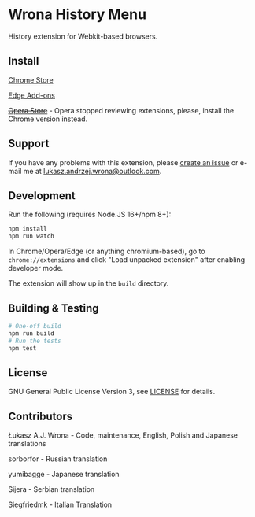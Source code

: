 # Wrona History Menu
History extension for Webkit-based browsers.

## Install

[Chrome Store](https://chrome.google.com/webstore/detail/wrona-history-menu/fhibbdoaickjpmmhemkompghjjmpjdpj)

[Edge Add-ons](https://microsoftedge.microsoft.com/addons/detail/recent-tabs-and-history-/kdfnkenepefendhmaheecfpnckmffoko?hl=en-US)

~~[Opera Store](https://addons.opera.com/en-gb/extensions/details/wrona-history-menu/)~~ - Opera stopped reviewing extensions, please, install the Chrome version instead.

## Support

If you have any problems with this extension, please
[create an issue](https://github.com/LAJW/history-menu/issues/new) or e-mail me
at [lukasz.andrzej.wrona@outlook.com](mailto:lukasz.andrzej.wrona@outlook.com).

## Development

Run the following (requires Node.JS 16+/npm 8+):

```bash
npm install
npm run watch
```

In Chrome/Opera/Edge (or anything chromium-based), go to `chrome://extensions` and click "Load unpacked extension" after
enabling developer mode.

The extension will show up in the `build` directory.

## Building & Testing

```bash
# One-off build
npm run build
# Run the tests
npm test
```

## License

GNU General Public License Version 3, see
[LICENSE](https://github.com/LAJW/history-menu/blob/master/LICENSE) for
details.

## Contributors

Łukasz A.J. Wrona - Code, maintenance, English, Polish and Japanese translations

sorborfor - Russian translation

yumibagge - Japanese translation

Sijera - Serbian translation

Siegfriedmk - Italian Translation
